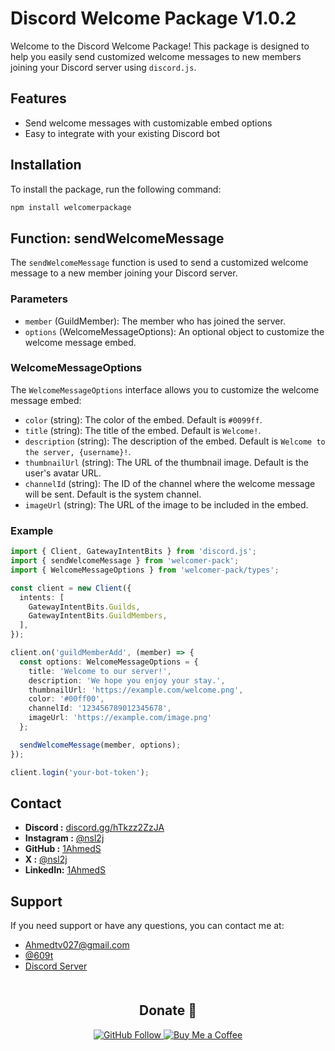 # Discord Welcome Package V1.0.2

Welcome to the Discord Welcome Package! This package is designed to help you easily send customized welcome messages to new members joining your Discord server using `discord.js`.

## Features

- Send welcome messages with customizable embed options
- Easy to integrate with your existing Discord bot

## Installation

To install the package, run the following command:

```bash
npm install welcomerpackage
```

## Function: sendWelcomeMessage

The `sendWelcomeMessage` function is used to send a customized welcome message to a new member joining your Discord server.

### Parameters

- `member` (GuildMember): The member who has joined the server.
- `options` (WelcomeMessageOptions): An optional object to customize the welcome message embed.

### WelcomeMessageOptions

The `WelcomeMessageOptions` interface allows you to customize the welcome message embed:

- `color` (string): The color of the embed. Default is `#0099ff`.
- `title` (string): The title of the embed. Default is `Welcome!`.
- `description` (string): The description of the embed. Default is `Welcome to the server, {username}!`.
- `thumbnailUrl` (string): The URL of the thumbnail image. Default is the user's avatar URL.
- `channelId` (string): The ID of the channel where the welcome message will be sent. Default is the system channel.
- `imageUrl` (string): The URL of the image to be included in the embed.


### Example

```typescript
import { Client, GatewayIntentBits } from 'discord.js';
import { sendWelcomeMessage } from 'welcomer-pack';
import { WelcomeMessageOptions } from 'welcomer-pack/types';

const client = new Client({
  intents: [
    GatewayIntentBits.Guilds,
    GatewayIntentBits.GuildMembers,
  ],
});

client.on('guildMemberAdd', (member) => {
  const options: WelcomeMessageOptions = {
    title: 'Welcome to our server!',
    description: 'We hope you enjoy your stay.',
    thumbnailUrl: 'https://example.com/welcome.png',
    color: '#00ff00',
    channelId: '123456789012345678', 
    imageUrl: 'https://example.com/image.png' 
  };

  sendWelcomeMessage(member, options);
});

client.login('your-bot-token'); 
```
## Contact 

- **Discord :** [discord.gg/hTkzz2ZzJA](https://discord.gg/hTkzz2ZzJA)
- **Instagram :** [@nsl2j](https://instagram.com/nsl2j)
- **GitHub :** [1AhmedS](https://github.com/1AhmedS)
- **X :** [@nsl2j](https://x.com/nsl2j)
- **LinkedIn:** [1AhmedS](https://www.linkedin.com/in/1AhmedS/)



## Support

If you need support or have any questions, you can contact me at:
- [Ahmedtv027@gmail.com](mailto:ahmedtv027@gmail.com)
- [@609t](https://discord.com/users/813844172754649130)
- [Discord Server](discord.gg/hTkzz2ZzJA)

<div align="center" style="margin-top: 50px">
  <h2>Donate 💌</h2>
  <p>
    <a href="https://github.com/1AhmedS">
      <img src="https://img.shields.io/github/followers/1AhmedS?label=Follow&style=social" alt="GitHub Follow"/>
    </a>
    <a href="https://paypal.me/ASamir941">
      <img src="https://img.shields.io/badge/Donate-PayPal-blue.svg" alt="Buy Me a Coffee"/>
    </a>
  </p>
</div>

